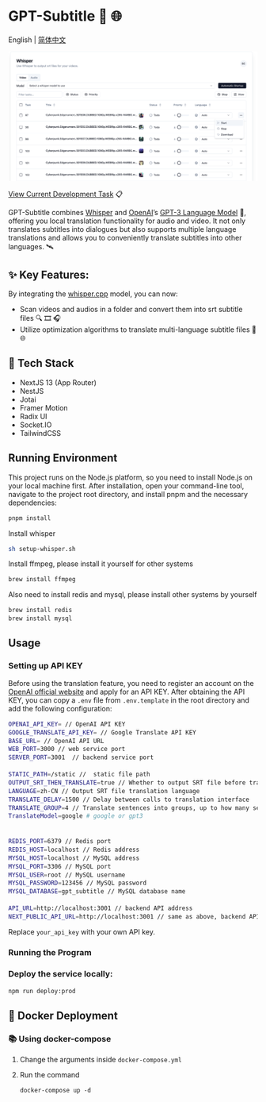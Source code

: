 # GPT-Subtitle :speech_balloon: :globe_with_meridians:

English | [简体中文](./README-zh_CN.md)

![whisper_preview](pictures/whisper_preview.png)

[View Current Development Task](https://hqwuzhaoyi.notion.site/gpt-subtitle-b1eed463063a484f93bdfca91277fc3a?pvs=4) :clipboard:

GPT-Subtitle combines [Whisper](https://github.com/ggerganov/whisper.cpp) and [OpenAI](https://openai.com/)’s [GPT-3 Language Model](https://openai.com/gpt-3/) :brain:, offering you local translation functionality for audio and video. It not only translates subtitles into dialogues but also supports multiple language translations and allows you to conveniently translate subtitles into other languages. :artificial_satellite:

## :sparkles: Key Features:

By integrating the [whisper.cpp](https://github.com/ggerganov/whisper.cpp) model, you can now:

- Scan videos and audios in a folder and convert them into srt subtitle files :mag: :film_strip: :headphones:
- Utilize optimization algorithms to translate multi-language subtitle files :speech_balloon: :globe_with_meridians:

## :wrench: Tech Stack

- NextJS 13 (App Router)
- NestJS
- Jotai
- Framer Motion
- Radix UI
- Socket.IO
- TailwindCSS

## Running Environment

This project runs on the Node.js platform, so you need to install Node.js on your local machine first. After installation, open your command-line tool, navigate to the project root directory, and install pnpm and the necessary dependencies:

```sh
pnpm install

```

Install whisper

```sh
sh setup-whisper.sh
```

Install ffmpeg, please install it yourself for other systems

```sh
brew install ffmpeg
```

Also need to install redis and mysql, please install other systems by yourself

```sh
brew install redis
brew install mysql
```

## Usage

### Setting up API KEY

Before using the translation feature, you need to register an account on the [OpenAI official website](https://beta.openai.com/signup/) and apply for an API KEY. After obtaining the API KEY, you can copy a `.env` file from `.env.template` in the root directory and add the following configuration:

```sh
OPENAI_API_KEY= // OpenAI API KEY
GOOGLE_TRANSLATE_API_KEY= // Google Translate API KEY
BASE_URL= // OpenAI API URL
WEB_PORT=3000 // web service port
SERVER_PORT=3001  // backend service port

STATIC_PATH=/static //  static file path
OUTPUT_SRT_THEN_TRANSLATE=true // Whether to output SRT file before translation
LANGUAGE=zh-CN // Output SRT file translation language
TRANSLATE_DELAY=1500 // Delay between calls to translation interface
TRANSLATE_GROUP=4 // Translate sentences into groups, up to how many sentences at a time
TranslateModel=google # google or gpt3


REDIS_PORT=6379 // Redis port
REDIS_HOST=localhost // Redis address
MYSQL_HOST=localhost // MySQL address
MYSQL_PORT=3306 // MySQL port
MYSQL_USER=root // MySQL username
MYSQL_PASSWORD=123456 // MySQL password
MYSQL_DATABASE=gpt_subtitle // MySQL database name

API_URL=http://localhost:3001 // backend API address
NEXT_PUBLIC_API_URL=http://localhost:3001 // same as above, backend API address
```

Replace `your_api_key` with your own API key.

### Running the Program

### Deploy the service locally:

```sh
npm run deploy:prod
```

## :whale: Docker Deployment

### :books: Using docker-compose

1. Change the arguments inside `docker-compose.yml`

2. Run the command

   ```
   docker-compose up -d
   ```
